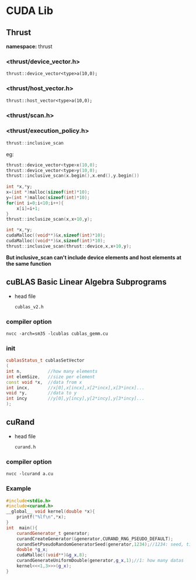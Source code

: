 # CUDA Lib

## Thrust

**namespace:** thrust

### <thrust/device_vector.h>

`thrust::device_vector<type>a(10,0);`

### <thrust/host_vector.h>

```thrust::host_vector<type>a(10,0);```

### <thrust/scan.h>

### <thrust/execution_policy.h>

```c++
thrust::inclusive_scan
```

eg:

```c++
thrust::device_vector<type>x(10,0);
thrust::device_vector<type>y(10,0);
thrust::inclusive_scan(x.begin(),x.end(),y.begin())
    
int *x,*y;
x=(int *)malloc(sizeof(int)*10);
y=(int *)malloc(sizeof(int)*10);
for(int i=0;i<10;i++){
    x[i]=i+1;
}
thrust::inclusize_scan(x,x+10,y);

int *x,*y;
cudaMalloc((void**)&x,sizeof(int)*10);
cudaMalloc((void**)&x,sizeof(int)*10);
thrust::inclusive_scan(thrust::device,x,x+10,y);
```

**But inclusive_scan can't include device elements and host elements at the same function**

## cuBLAS Basic Linear Algebra Subprograms

  * head file

    `cublas_v2.h`

### compiler option

`nvcc -arch=sm35 -lcublas cublas_gemm.cu`

### init

```c++
cublasStatus_t cublasSetVector
(
int n,   		//how many elements
int elemSize,	//size per element
const void *x,	//data from x
int incx,		//x[0],x[incx],x[2*incx],x[3*incx]...
void *y,		//data to y
int incy		//y[0],y[incy],y[2*incy],y[3*incy]...
);
```

## cuRand

  * head file

    `curand.h`

### compiler option

`nvcc -lcurand a.cu`

### Example

```c++
#include<stdio.h>
#include<curand.h>
__global__ void kernel(double *x){
	printf("%lf\n",*x);
}
int  main(){
	curandGenerator_t generator;
	curandCreateGenerator(&generator,CURAND_RNG_PSEUDO_DEFAULT);
	curandSetPseudoRandomGeneratorSeed(generator,1234);//1234: seed, time is a better choice
	double *g_x;
	cudaMalloc((void**)&g_x,8);
	curandGenerateUniformDouble(generator,g_x,1);//1: how many datas
	kernel<<<1,3>>>(g_x);
}
```
